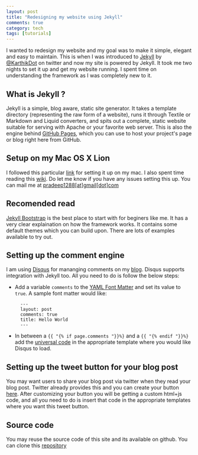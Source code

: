 ```yaml
---
layout: post
title: "Redesigning my website using Jekyll"
comments: true
category: tech
tags: [tutorials]
---
```


I wanted to redesign my website and my goal was to make it simple, elegant and easy to maintain. This is when I was introduced to [Jekyll](https://github.com/mojombo/jekyll) by [@KarthikDot](http://twitter.com/KarthikDot "target=_blank") on twitter and now my site is powered by Jekyll. It took me two nights to set it up and get my website running. I spent time on understanding the framework as I was completely new to it.

## What is Jekyll ?
Jekyll is a simple, blog aware, static site generator. It takes a template directory (representing the raw form of a website), runs it through Textile or Markdown and Liquid converters, and spits out a complete, static website suitable for serving with Apache or your favorite web server. This is also the engine behind [GitHub Pages](http://pages.github.com), which you can use to host your project's page or blog right here from GitHub.

## Setup on my Mac OS X Lion
I followed this particular [link](http://brandonbohling.com/2011/08/27/Installing-Jekyll-on-Mac/ "target=_blank") for setting it up on my mac. I also spent time reading this [wiki](https://github.com/mojombo/jekyll/wiki "target=_blank"). Do let me know if you have any issues setting this up. You can mail me at [pradeep1288\[at\]gmail\[dot\]com](mailto:pradeep1288@gmail.com)

## Recomended read

[Jekyll Bootstrap](http://jekyllbootstrap.com/) is the best place to start with for beginers like me. It has a very clear explaination on how the framework works. It contains some default themes which you can build upon. There are lots of examples available to try out.

## Setting up the comment engine

I am using [Disqus](http://disqus.com) for mananging comments on my [blog](/blog). Disqus supports integration with Jekyll too. All you need to do is follow the below steps:

* Add a variable `comments` to the [YAML Font Matter](https://github.com/mojombo/jekyll/wiki/YAML-Front-Matter) and set its value to `true`. A sample font matter would like:

		---
		layout: post
		comments: true
		title: Hello World
		---

* In between a  `{{ "{% if page.comments "}}%}`  and a `{{ "{% endif "}}%}` add the [universal code](http://docs.disqus.com/developers/universal/ "target=_blank") in the appropriate template where you would like Disqus to load.

## Setting up the tweet button for your blog post
You may want users to share your blog post via twitter when they read your blog post. Twitter already provides this and you can create your button [here](https://twitter.com/about/resources/buttons#tweet "target=_blank"). After customizing your button you will be getting a custom html+js code, and all you need to do is insert that code in the appropriate templates where you want this tweet button. 

## Source code
You may reuse the source code of this site and its available on github. You can clone this [repository](https://github.com/pradeep1288/pradeep1288.github.com) 
